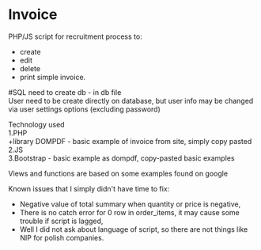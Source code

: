 # Invoice 
 PHP/JS script for recruitment process to:
  - create
  - edit
  - delete
  - print 
simple invoice.<br>
 
#SQL need to create db -  in db file<br>
User need to be create directly on database, but user info may be changed via user settings options (excluding password)<br>
 
Technology used<br>
1.PHP<br>
  +library DOMPDF - basic example of invoice from site, simply copy pasted<br>
2.JS<br>
3.Bootstrap - basic example as dompdf, copy-pasted basic examples<br>


Views and functions are based on some examples found on google<br>

Known issues that I simply didn't have time to fix:<br>
  - Negative value of total summary when quantity or price is negative,<br>
  - There is no catch error for 0 row in order_items, it may cause some trouble if script is lagged,<br>
  - Well I did not ask about language of script, so there are not things like NIP for polish companies.<br>
